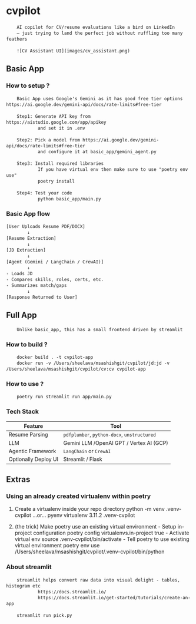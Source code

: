 # cvpilot

        AI copilot for CV/resume evaluations like a bird on LinkedIn
        — just trying to land the perfect job without ruffling too many feathers

        ![CV Assistant UI](images/cv_assistant.png)

## Basic App

### How to setup ?

        Basic App uses Google's Gemini as it has good free tier options https://ai.google.dev/gemini-api/docs/rate-limits#free-tier

        Step1: Generate API key from https://aistudio.google.com/app/apikey
                and set it in .env

        Step2: Pick a model from https://ai.google.dev/gemini-api/docs/rate-limits#free-tier
                and configure it at basic_app/gemini_agent.py 

        Step3: Install required libraries
                If you have virtual env then make sure to use "poetry env use"
                poetry install

        Step4: Test your code
                python basic_app/main.py

### Basic App flow

    [User Uploads Resume PDF/DOCX]
            ↓
    [Resume Extraction]
            ↓
    [JD Extraction]
            ↓
    [Agent (Gemini / LangChain / CrewAI)]
            ↓
    - Loads JD
    - Compares skills, roles, certs, etc.
    - Summarizes match/gaps
            ↓
    [Response Returned to User]

## Full App

        Unlike basic_app, this has a small frontend driven by streamlit

### How to build ?

        docker build . -t cvpilot-app
        docker run -v /Users/sheelava/msashishgit/cvpilot/jd:jd -v /Users/sheelava/msashishgit/cvpilot/cv:cv cvpilot-app

### How to use ?

        poetry run streamlit run app/main.py

### Tech Stack

| Feature              | Tool                                        |
| -------------------- | ------------------------------------------- |
| Resume Parsing       | `pdfplumber`, `python-docx`, `unstructured` |
| LLM                  | Gemini LLM /OpenAI GPT / Vertex AI (GCP)    |
| Agentic Framework    | `LangChain` or `CrewAI`                     |
| Optionally Deploy UI | Streamlit / Flask                           |


## Extras

### Using an already created virtualenv within poetry 

1. Create a virtualenv inside your repo directory
        python -m venv .venv-cvpilot
        ...or...
        pyenv virtualenv 3.11.2 .venv-cvpilot

2. (the trick) Make poetry use an existing virtual environment
        - Setup in-project configuration
                poetry config virtualenvs.in-project true
        - Activate virtual env 
                 source .venv-cvpilot/bin/activate
        - Tell poetry to use existing virtual environment
                poetry env use  /Users/sheelava/msashishgit/cvpilot/.venv-cvpilot/bin/python

### About streamlit

        streamlit helps convert raw data into visual delight - tables, histogram etc
                https://docs.streamlit.io/
                https://docs.streamlit.io/get-started/tutorials/create-an-app

        streamlit run pick.py  

